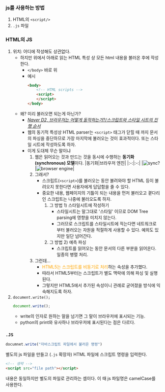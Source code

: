 ### js를 사용하는 방법
1. HTML의 `<script/>`
2. `.js` 파일

### HTML의 JS
1. 위치: 어디에 작성해도 상관없다.
    - 하지만 위에서 아래로 읽는 HTML 특성 상 모든 html 내용을 불러온 후에 작성한다.
        - `</body>` 바로 위
        - 예시
            ```html
            <body>
                <!-- HTML scripts -->
                <script>
                </script>
            </body>
            ```
    - 왜? 미리 불러오면 되는게 아닌가?
        - *[Naver D2, 브라우저는 어떻게 동작하는가?/스크립트와 스타일 시트의 진행 순서](https://d2.naver.com/helloworld/59361)*
        - 웹의 동기적 특성상 HTML parser는 `<script>` 태그가 닫힐 때 까지 문서의 파싱을 중단하므로 가장 마지막에 불러오는 것이 효과적이다. 또는 스타일 시트에 작성하도록 하자.
        - 이게 도대체 무슨 말이냐
            1. 웹은 읽어오는 것과 만드는 것을 동시에 수행하는 **동기화(synchronous) 모델**이다.
                |동기화|브라우저 엔진|
                |:-:|:-:|
                |![sync?](https://user-images.githubusercontent.com/60145951/152646590-22905803-e643-4c37-9299-03fbbad026c4.gif)|![browser engine](https://user-images.githubusercontent.com/60145951/152646776-e5e1fe4f-0471-4528-82ef-67ed36ffe0ac.png)|
            2. 그래서?
                - 스크립트(`<script>`)를 불러오는 동안 불려와야 할 HTML 등이 불려오지 못한다면 사용자에게 답답함을 줄 수 있다.
                - 중요한 내용, 웹페이지의 기틀이 되는 내용을 먼저 불러오고 곁다리인 스크립트는 나중에 불러오도록 하자.
                    1. 그 방법 1) 스타일시트에 작성하기
                        - 스타일시트는 말그대로 '스타일' 이므로 DOM Tree parsing에 영향을 미치지 않는다.
                        - 그러므로 스크립트를 스타일시트에 적는다면 네트워크로부터 불러오는 자원을 적절하게 사용할 수 있다. 예외도 있지만 일단 넘어간다.
                    2. 그 방법 2) 예측 파싱
                        - 스크립트를 읽어오는 동안 문서의 다른 부분을 읽어온다. 일종의 병렬 처리.
            3. 그런데...
                - <font color="orange"> HTML5는 스크립트를 비동기로 처리</font>하는 속성을 추가했다.
                - 따라서 HTML5부터는 스크립트가 별도 맥락에 의해 파싱 및 실행된다.
                - 그렇지만 HTML5에서 추가된 속성이니 관례로 굳어졌을 방식에 익숙해지도록 하자.
2. `document.write();`
    ```js
    document.write();
    ```
    - write의 인자로 원하는 말을 넘기면 그 말이 브라우저에 표시되는 기능.
    - python의 print와 유사하나 브라우저에 표시된다는 점은 다르다.

### `.JS`

```js
documnet.write("자바스크립트 파일에서 불러온 명령")
```

별도의 js 파일을 만들고 (`.js` 확장자) HTML 파일에 스크립트 명령을 입력한다.

```html
<!-- 생략 -->
<script src="file path"></script>
```

내용은 동일하지만 별도의 파일로 관리하는 셈이다. 이 때 js 파일명은 camelCase를 사용한다.
